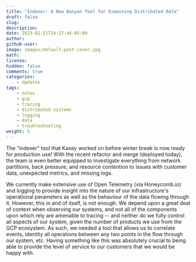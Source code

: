 ```yaml
---
title: "Indexer: A New Banyan Tool for Examining Distributed Data"
draft: false
slug:
description:
date: 2023-02-21T14:27:44-05:00
author:
github-user:
image: images/default-post-cover.jpg
math:
license:
hidden: false
comments: true
categories:
    - Updates
tags:
    - notes
    - gcp
    - tracing
    - distributed systems
    - logging
    - data
    - troubleshooting
weight: 5
---
```

The "indexer" tool that Kasey worked on before winter break is now ready for production use! With the recent refactor and merge (deployed today), the team is even better equipped to investigate everything from network partitions, back pressure, and resource contention to issues with customer data, unexpected metrics, and missing logs.

We currently make extensive use of Open Telemetry (via Honeycomb.io) and logging to provide insight into the nature of our infrastructure's operational parameters as well as the behaviour of the data flowing through it. However, this in and of itself, is not enough. We depend upon a great deal of context when observing our systems, and not all of the components upon which rely are amenable to tracing -- and neither do we fully control all aspects of our system, given the number of products we use from the GCP ecosystem. As such, we needed a tool that allows us to correlate events, identity all operations between any two points in the flow through our system, etc. Having something like this was absolutely crucial to being able to provide the level of service to our customers that we would be happy with.
